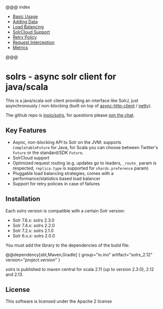 @@@ index

* [Basic Usage](usage/index.md)
* [Adding Data](usage/adding-data.md)
* [Load Balancing](usage/load-balancing.md)
* [SolrCloud Support](usage/solrcloud.md)
* [Retry Policy](usage/retry-policy.md)
* [Request Interception](usage/request-interception.md)
* [Metrics](usage/metrics.md)

@@@

# solrs - async solr client for java/scala

This is a java/scala solr client providing an interface like SolrJ, just asynchronously / non-blocking
(built on top of [async-http-client](https://github.com/AsyncHttpClient/async-http-client) / [netty](https://github.com/netty/netty)).

The github repo is [inoio/solrs](https://github.com/inoio/solrs), for questions please [join the chat](https://gitter.im/inoio/solrs).

## Key Features

* Async, non-blocking API to Solr on the JVM: supports `CompletableFuture` for Java, for Scala you can choose between Twitter's `Future` or the standard/SDK `Future`.
* SolrCloud support
* Optimized request routing (e.g. updates go to leaders, `_route_` param is respected, `replica.type` is supported for `shards.preference` param)
* Pluggable load balancing strategies, comes with a performance/statistics based load balancer
* Support for retry policies in case of failures

## Installation

Each solrs version is compatible with a certain Solr version:

* Solr 7.6.x: solrs 2.3.0
* Solr 7.4.x: solrs 2.2.0
* Solr 7.2.x: solrs 2.1.0
* Solr 6.x.x: solrs 2.0.0

You must add the library to the dependencies of the build file:
    
@@dependency[sbt,Maven,Gradle] {
  group="io.ino"
  artifact="solrs_2.12"
  version="$project.version$"
}

solrs is published to maven central for scala 2.11 (up to version 2.3.0), 2.12 and 2.13.

## License

This software is licensed under the Apache 2 license
